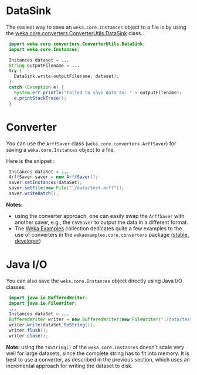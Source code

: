 # DataSink
The easiest way to save an `weka.core.Instances` object to a file is by using
the [weka.core.converters.ConverterUtils.DataSink](https:/weka.sourceforge.io/doc.dev/weka/core/converters/ConverterUtils.DataSink.html) class.

```java
 import weka.core.converters.ConverterUtils.DataSink;
 import weka.core.Instances;

 Instances dataset = ...
 String outputFilename = ...
 try {
   DataSink.write(outputFilename, dataset);
 }
 catch (Exception e) {
   System.err.println("Failed to save data to: " + outputFilename);
   e.printStackTrace();
 }
```

# Converter
You can use the `ArffSaver` class (`weka.core.converters.ArffSaver`) for saving a `weka.core.Instances` object to a file.

Here is the snippet :

```java
 Instances dataSet = ...
 ArffSaver saver = new ArffSaver();
 saver.setInstances(dataSet);
 saver.setFile(new File("./data/test.arff"));
 saver.writeBatch();
```

**Notes:** 

* using the converter approach, one can easily swap the `ArffSaver` with another saver, e.g., the `CSVSaver` to output the data in a different format.
* The [Weka Examples](../weka_examples.md) collection dedicates quite a few examples to the use of converters in the `wekaexamples.core.converters` package ([stable](https://git.cms.waikato.ac.nz/weka/weka/-/tree/stable-3-8/wekaexamples/src/main/java/wekaexamples/core/converters/), [developer](https://git.cms.waikato.ac.nz/weka/weka/-/tree/main/trunk/wekaexamples/src/main/java/wekaexamples/core/converters/))

# Java I/O
You can also save the `weka.core.Instances` object directly using Java I/O classes:

```java
 import java.io.BufferedWriter;
 import java.io.FileWriter;
 ...
 Instances dataSet = ...
 BufferedWriter writer = new BufferedWriter(new FileWriter("./data/test.arff"));
 writer.write(dataSet.toString());
 writer.flush();
 writer.close();
```

**Note:** using the `toString()` of the `weka.core.Instances` doesn't scale very well for large datasets, since the complete string has to fit into memory. It is best to use a converter, as described in the previous section, which uses an incremental approach for writing the dataset to disk.

